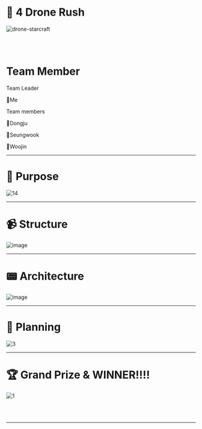 # 🚀 4 Drone Rush  

![drone-starcraft](https://user-images.githubusercontent.com/37481441/213846936-0ee97675-2175-49bf-a475-fd921009406b.gif)

<br>

</br>

# Team Member 

Team Leader

🐉Me

Team members

🦎Dongju

🐢Seungwook

🐍Woojin
_____________________________________________________________________________

# 🎉 Purpose 

 ![14](https://user-images.githubusercontent.com/37481441/213847697-44844f89-7808-4577-979c-d2dfbfbbb892.PNG)

_____________________________________________________________________________


# 📹 Structure

 ![image](https://user-images.githubusercontent.com/37481441/215114564-c39eb84f-5ad1-4503-8b51-05d5c9c53214.png) 
 
 
  
 ___________________________________________________________________________


# 📟 Architecture

![image](https://user-images.githubusercontent.com/37481441/215115566-dec4cc1e-3023-4554-a0b2-6043727438b1.png)

_____________________________________________________________________________


# 🎥 Planning 


![3](https://user-images.githubusercontent.com/37481441/213847176-a5591805-217d-4c4c-8a38-e2a911c06399.PNG)


_____________________________________________________________________________



# 🏆 Grand Prize & WINNER!!!!

![1](https://github.com/lala-david/4_Drone_Rush/assets/37481441/433d1c3a-cccd-41aa-9d99-6afb4f145497)

<br>
</br>


_____________________________________________________________________________ 

 
